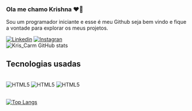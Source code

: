 

### Ola me chamo Krishna  ❤️📖 <br/>
<p> Sou um programador iniciante e esse é meu Github seja bem vindo e fique a vontade para explorar os meus projetos.</p>

[![Linkedin](https://img.shields.io/badge/LinkedIn-0077B5?style=for-the-badge&logo=linkedin&logoColor=white)](https://www.linkedin.com/in/krishna-tcharan/)   [![Instagran](https://img.shields.io/badge/Instagram-E4405F?style=for-the-badge&logo=instagram&logoColor=white)](https://www.instagram.com/kris_carm/) <br/>
![Kris_Carm GitHub stats](https://github-readme-stats.vercel.app/api?username=KrisCarm&show_icons=true&theme=dracula)

## Tecnologias usadas

<div style="display: inline_block"> <br/>
    <img align="center" alt="HTML5" src="https://img.shields.io/badge/HTML5-E34F26?style=for-the-badge&logo=html5&logoColor=white" />
    <img align="center" alt="HTML5" src="https://img.shields.io/badge/CSS3-1572B6?style=for-the-badge&logo=css3&logoColor=white" />
    <img align="center" alt="HTML5" src="https://img.shields.io/badge/JavaScript-F7DF1E?style=for-the-badge&logo=javascript&logoColor=black" />

</div> <br/>

[![Top Langs](https://github-readme-stats.vercel.app/api/top-langs/?username=KrisCarm)](https://github.com/KrisCarm/github-readme-stats) <br/>



